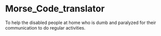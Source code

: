 # Morse_Code_translator
To help the disabled people at home who is dumb and paralyzed for their communication to do regular activities.
